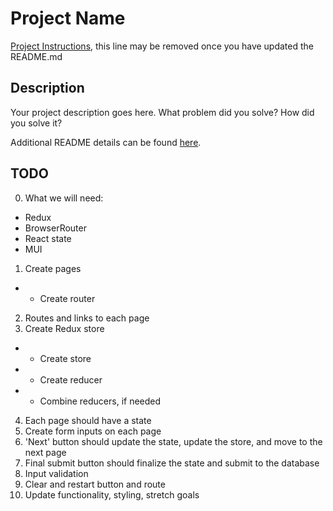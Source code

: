 # Project Name

[Project Instructions](./INSTRUCTIONS.md), this line may be removed once you have updated the README.md

## Description

Your project description goes here. What problem did you solve? How did you solve it?

Additional README details can be found [here](https://github.com/PrimeAcademy/readme-template/blob/master/README.md).

## TODO
0. What we will need:
- Redux
- BrowserRouter
- React state
- MUI
1. Create pages
- - Create router
2. Routes and links to each page
3. Create Redux store
- - Create store
- - Create reducer
- - Combine reducers, if needed
4. Each page should have a state
5. Create form inputs on each page
6. 'Next' button should update the state, update the store, and move to the next page
7. Final submit button should finalize the state and submit to the database
8. Input validation
9. Clear and restart button and route
10. Update functionality, styling, stretch goals